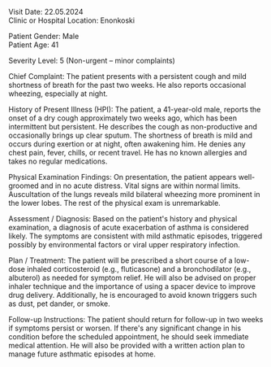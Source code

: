 Visit Date: 22.05.2024  
Clinic or Hospital Location: Enonkoski  

Patient Gender: Male  
Patient Age: 41  

Severity Level: 5 (Non-urgent – minor complaints)

Chief Complaint: The patient presents with a persistent cough and mild shortness of breath for the past two weeks. He also reports occasional wheezing, especially at night.

History of Present Illness (HPI): The patient, a 41-year-old male, reports the onset of a dry cough approximately two weeks ago, which has been intermittent but persistent. He describes the cough as non-productive and occasionally brings up clear sputum. The shortness of breath is mild and occurs during exertion or at night, often awakening him. He denies any chest pain, fever, chills, or recent travel. He has no known allergies and takes no regular medications.

Physical Examination Findings: On presentation, the patient appears well-groomed and in no acute distress. Vital signs are within normal limits. Auscultation of the lungs reveals mild bilateral wheezing more prominent in the lower lobes. The rest of the physical exam is unremarkable.

Assessment / Diagnosis: Based on the patient's history and physical examination, a diagnosis of acute exacerbation of asthma is considered likely. The symptoms are consistent with mild asthmatic episodes, triggered possibly by environmental factors or viral upper respiratory infection.

Plan / Treatment: The patient will be prescribed a short course of a low-dose inhaled corticosteroid (e.g., fluticasone) and a bronchodilator (e.g., albuterol) as needed for symptom relief. He will also be advised on proper inhaler technique and the importance of using a spacer device to improve drug delivery. Additionally, he is encouraged to avoid known triggers such as dust, pet dander, or smoke.

Follow-up Instructions: The patient should return for follow-up in two weeks if symptoms persist or worsen. If there's any significant change in his condition before the scheduled appointment, he should seek immediate medical attention. He will also be provided with a written action plan to manage future asthmatic episodes at home.